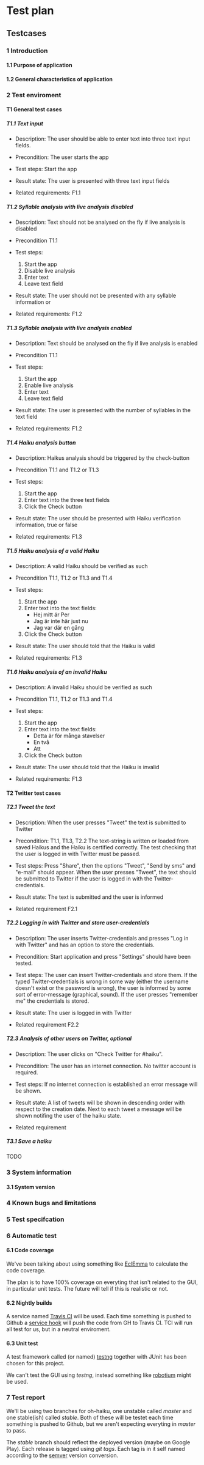 # Test plan

## Testcases

### 1 Introduction

#### 1.1 Purpose of application

#### 1.2 General characteristics of application

### 2 Test enviroment

#### T1 General test cases

##### T1.1 Text input
- Description: 
The user should be able to enter text into three text input fields.

- Precondition:
The user starts the app

- Test steps:
Start the app

- Result state:
The user is presented with three text input fields

- Related requirements:
F1.1

##### T1.2 Syllable analysis with live analysis disabled
- Description: 
Text should not be analysed on the fly if live analysis is disabled

- Precondition
T1.1

- Test steps:
  1. Start the app
  2. Disable live analysis
  3. Enter text
  4. Leave text field
  
- Result state:
The user should not be presented with any syllable information or

- Related requirements:
F1.2

##### T1.3 Syllable analysis with live analysis enabled
- Description: 
Text should be analysed on the fly if live analysis is enabled

- Precondition
T1.1

- Test steps:
  1. Start the app
  2. Enable live analysis
  3. Enter text
  4. Leave text field
  
- Result state:
The user is presented with the number of syllables in the text field

- Related requirements:
F1.2

##### T1.4 Haiku analysis button
- Description: 
Haikus analysis should be triggered by the check-button

- Precondition
T1.1 and T1.2 or T1.3

- Test steps:
  1. Start the app
  2. Enter text into the three text fields
  3. Click the Check button
  
- Result state:
The user should be presented with Haiku verification information, true or false

- Related requirements:
F1.3

##### T1.5 Haiku analysis of a valid Haiku
- Description: 
A valid Haiku should be verified as such

- Precondition
T1.1, T1.2 or T1.3 and T1.4

- Test steps:
  1. Start the app
  2. Enter text into the text fields:
      - Hej mitt är Per
      - Jag är inte här just nu
      - Jag var där en gång
  3. Click the Check button
  
- Result state:
The user should told that the Haiku is valid

- Related requirements:
F1.3

##### T1.6 Haiku analysis of an invalid Haiku
- Description: 
A invalid Haiku should be verified as such

- Precondition
T1.1, T1.2 or T1.3 and T1.4

- Test steps:
  1. Start the app
  2. Enter text into the text fields:
      - Detta är för många stavelser
      - En två
      - Att
  3. Click the Check button
  
- Result state:
The user should told that the Haiku is invalid

- Related requirements:
F1.3

#### T2 Twitter test cases
##### T2.1 Tweet the text

- Description: 
When the user presses "Tweet" the text is submitted to Twitter

- Precondition: 
T1.1, T1.3, T2.2 The text-string is written or loaded from saved Haikus and the Haiku is certified correctly. The test checking that the user is logged in with Twitter must be passed.  

- Test steps:
Press "Share", then the options "Tweet", "Send by sms" and "e-mail" should appear. When the user presses "Tweet", the text should be submitted to Twitter if the user is logged in with the Twitter-credentials. 

- Result state:
The text is submitted and the user is informed

- Related requirement
F2.1


##### T2.2 Logging in with Twitter and store user-credentials

- Description: 
The user inserts Twitter-credentials and presses "Log in with Twitter" and has an option to store the credentials. 

- Precondition: 
Start application and press "Settings" should have been tested.  

- Test steps:
The user can insert Twitter-credentials and store them. If the typed Twitter-credentials is wrong in some way (either the username doesn't exist or the password is wrong), the user is informed by some sort of error-message (graphical, sound). If the user presses "remember me" the credentials is stored. 

- Result state:
The user is logged in with Twitter

- Related requirement
F2.2

##### T2.3 Analysis of other users on Twitter, optional

- Description: 
The user clicks on "Check Twitter for #haiku".

- Precondition: 
The user has an internet connection. No twitter account is required.

- Test steps:
If no internet connection is established an error message will be shown.

- Result state:
A list of tweets will be shown in descending order with respect to the creation date.
Next to each tweet a message will be shown notifing the user of the haiku state.

- Related requirement


##### T3.1 Save a haiku
TODO

### 3 System information

#### 3.1 System version

### 4 Known bugs and limitations

### 5 Test specifcation

### 6 Automatic test

#### 6.1 Code coverage

We've been talking about using something like [EclEmma](http://www.eclemma.org/) to calculate the code coverage.

The plan is to have 100% coverage on everyting that isn't related to the GUI, in particular unit tests.
The future will tell if this is realistic or not.

#### 6.2 Nightly builds

A service named [Travis CI](http://travis-ci.org/) will be used.
Each time something is pushed to Github a [service hook](https://github.com/blog/964-all-of-the-hooks) 
will push the code from GH to Travis CI. TCI will run all test for us, but in a neutral enviroment.

#### 6.3 Unit test

A test framework called (or named) [testng](http://testng.org/doc/index.html) together with JUnit has been chosen for this project.

We can't test the GUI using *testng*, instead something like [robotium](http://code.google.com/p/robotium/) might be used.

### 7 Test report

We'll be using two branches for oh-haiku, one unstable called *master* and one stable(ish) called *stable*.
Both of these will be testet each time something is pushed to Github, but we aren't expecting everyting in *master* to pass.

The *stable* branch should reflect the deployed version (maybe on Google Play). Each release is tagged using *git tags*. Each tag is in it self named according to the [semver](http://semver.org/) version conversion.